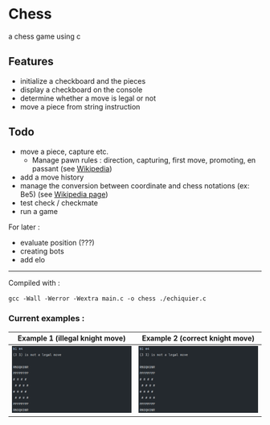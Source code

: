 # Chess
a chess game using c 

## Features
- initialize a checkboard and the pieces
- display a checkboard on the console
- determine whether a move is legal or not
- move a piece from string instruction

## Todo
- move a piece, capture etc.
  - Manage pawn rules : direction, capturing, first move, promoting, en passant (see [Wikipedia](https://en.wikipedia.org/wiki/Pawn_(chess)#Placement_and_movement))
- add a move history
- manage the conversion between coordinate and chess notations (ex: Be5) (see [Wikipedia page](https://en.wikipedia.org/wiki/Algebraic_notation_(chess)))
- test check / checkmate
- run a game
  
For later :
- evaluate position (???)
- creating bots
- add elo
  
---


Compiled with :
```
gcc -Wall -Werror -Wextra main.c -o chess ./echiquier.c
```
### Current examples :

Example 1 (illegal knight move)            | Example 2 (correct knight move)
-------------------------------------------|--------------------------------------------
<img src="./img/example1.png" width="500"> | <img src="./img/example1.png" width="500">
